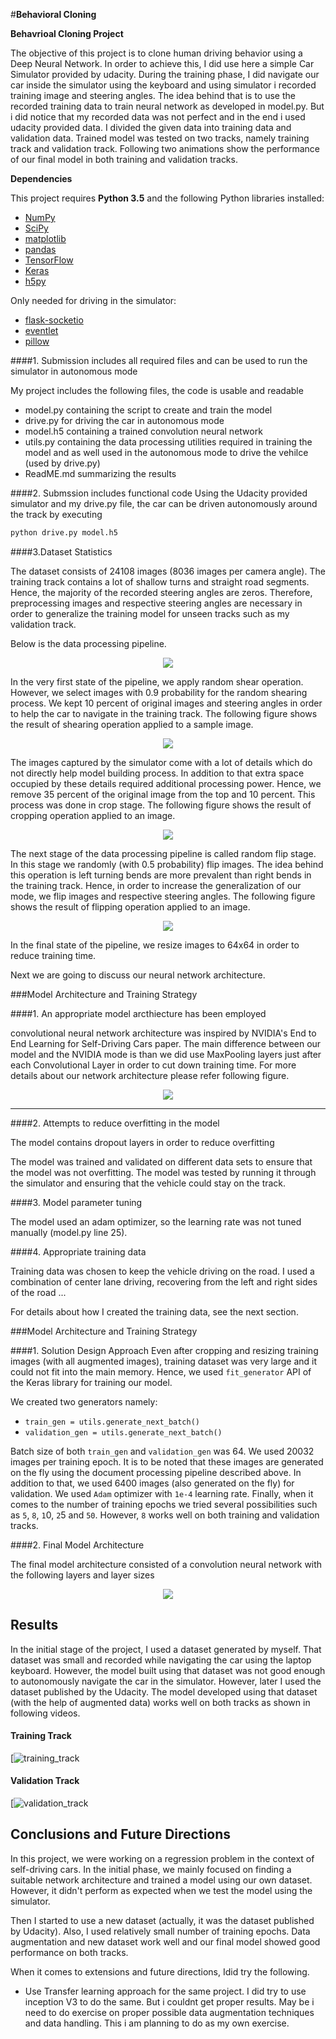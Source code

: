 #**Behavioral Cloning** 

**Behavrioal Cloning Project**

The objective of this project is to clone human driving behavior using a Deep Neural Network. 
In order to achieve this, I did use here a simple Car Simulator provided by udacity. During the training phase, I did navigate our car inside the simulator using the keyboard and using simulator i recorded training image and steering angles.
The idea behind that is to use the recorded training data  to train neural network as developed in model.py.
But i did notice that my recorded data was not perfect and in the end i used udacity provided data. I divided the given data into training data and validation data.
Trained model was tested on two tracks, namely training track and validation track. Following two animations show the performance of our final model in both training and validation tracks.

**Dependencies**

This project requires **Python 3.5** and the following Python libraries installed:

- [NumPy](http://www.numpy.org/)
- [SciPy](https://www.scipy.org/)
- [matplotlib](http://matplotlib.org/)
- [pandas](http://pandas.pydata.org/)
- [TensorFlow](http://tensorflow.org)
- [Keras](https://keras.io/)
- [h5py](http://www.h5py.org/)

Only needed for driving in the simulator:

- [flask-socketio](https://flask-socketio.readthedocs.io/en/latest/)
- [eventlet](http://eventlet.net/)
- [pillow](https://python-pillow.org/)

[//]: # (Image References)

[image1]: ./examples/placeholder.png "Model Visualization"
[image2]: ./examples/placeholder.png "Grayscaling"
[image3]: ./examples/placeholder_small.png "Recovery Image"
[image4]: ./examples/placeholder_small.png "Recovery Image"
[image5]: ./examples/placeholder_small.png "Recovery Image"
[image6]: ./examples/placeholder_small.png "Normal Image"
[image7]: ./examples/placeholder_small.png "Flipped Image"


####1. Submission includes all required files and can be used to run the simulator in autonomous mode

My project includes the following files, the code is usable and readable

* model.py containing the script to create and train the model
* drive.py for driving the car in autonomous mode
* model.h5 containing a trained convolution neural network
* utils.py containing the data processing utilities required in training the model and as well used in the autonomous mode to drive the vehilce (used by drive.py)
* ReadME.md  summarizing the results

####2. Submssion includes functional code
Using the Udacity provided simulator and my drive.py file, the car can be driven autonomously around the track by executing 
```sh
python drive.py model.h5
```

####3.Dataset Statistics

The dataset consists of 24108 images (8036 images per camera angle). The training track contains a lot of shallow turns and straight road segments. 
Hence, the majority of the recorded steering angles are zeros. Therefore, preprocessing images and respective steering angles are necessary
in order to generalize the training model for unseen tracks such as my validation track.

Below is the data processing pipeline.
<p align="center">
 <img src="./processed/Pre-Processing.png">
</p>


In the very first state of the pipeline, we apply random shear operation. However, we select images with 0.9 probability for the random shearing process. We kept 10 percent of original images and steering angles in order to help the car to navigate in the training track. The following figure shows the result of shearing operation applied to a sample image.

<p align="center">
 <img src="./processed/sheared.png">
</p>

The images captured by the simulator come with a lot of details which do not directly help model building process.  In addition to that extra space occupied by these details required additional processing power. Hence, we remove 35 percent of the original image from the top and 10 percent. This process was done in crop stage. The following figure shows the result of cropping operation applied to an image.

<p align="center">
 <img src="./processed/cropped.png">
</p>

The next stage of the data processing pipeline is called random flip stage. In this stage we randomly (with 0.5 probability) flip images. The idea behind this operation is left turning bends are more prevalent than right bends in the training track. Hence, in order to increase the generalization of our mode, we flip images and respective steering angles. The following figure shows the result of flipping operation applied to an image.

<p align="center">
 <img src="./processed/flipped.png">
</p>

In the final state of the pipeline, we resize images to 64x64 in order to reduce training time.

Next we are going to discuss our neural network architecture.

###Model Architecture and Training Strategy

####1. An appropriate model arcthiecture has been employed

convolutional neural network architecture was inspired by NVIDIA's End to End Learning for Self-Driving Cars paper.
The main difference between our model and the NVIDIA mode is than we did use MaxPooling layers just after each  Convolutional Layer in order to cut down training time. 
For more details about our network architecture please refer following figure.

<p align="center">
 <img src="./processed/model.png">
</p>

___________________________________________________________________________________________________

####2. Attempts to reduce overfitting in the model

The model contains dropout layers in order to reduce overfitting 

The model was trained and validated on different data sets to ensure that the model was not overfitting. 
The model was tested by running it through the simulator and ensuring that the vehicle could stay on the track.

####3. Model parameter tuning

The model used an adam optimizer, so the learning rate was not tuned manually (model.py line 25).

####4. Appropriate training data

Training data was chosen to keep the vehicle driving on the road. I used a combination of center lane driving, recovering from the left and right sides of the road ... 

For details about how I created the training data, see the next section. 

###Model Architecture and Training Strategy

####1. Solution Design Approach
Even after cropping and resizing training images (with all augmented images), training dataset was very large and it could not fit into the main memory. Hence, we used `fit_generator` API of the Keras library for training our model.

We created two generators namely:

* `train_gen = utils.generate_next_batch()`
* `validation_gen = utils.generate_next_batch()` 

Batch size of both `train_gen` and `validation_gen` was 64. We used 20032 images per training epoch.
It is to be noted that these images are generated on the fly using the document processing pipeline described above.
In addition to that, we used 6400 images (also generated on the fly) for validation. We used `Adam` optimizer with `1e-4` learning rate. Finally, when it comes to the number of training epochs we tried several possibilities such as `5`, `8`, `1`0, `2`5 and `50`. However, `8` works well on both training and validation tracks.

####2. Final Model Architecture

The final model architecture consisted of a convolution neural network with the following layers and layer sizes  
<p align="center">
 <img src="./processed/model-elements.png">
</p>

## Results
In the initial stage of the project, I used a dataset generated by myself. 
That dataset was small and recorded while navigating the car using the laptop keyboard. 
However, the model built using that dataset was not good enough to autonomously navigate the car in the simulator. 
However, later I used the dataset published by the Udacity. The model developed using that dataset (with the help of augmented data) works well on both tracks as shown in following videos. 

#### Training Track
[![training_track](./result_gifs/track_one.gif)

#### Validation Track
[![validation_track](./result_gifs/track_one.gif)


## Conclusions and Future Directions
In this project, we were working on a regression problem in the context of self-driving cars.
In the initial phase, we mainly focused on finding a suitable network architecture and trained a model using our own dataset.
However, it didn't perform as expected when we test the model using the simulator. 

Then I started to use a new dataset (actually, it was the dataset published by Udacity). 
 Also, I used relatively small number of training epochs. Data augmentation and new dataset work  well and our final model showed good performance on both tracks. 

When it comes to extensions and future directions, Idid try the following.

* Use Transfer learning approach for the same project. I did try to use inception V3 to do the same. But i couldnt get proper results. 
May be i need to do exercise on proper  possible data augmentation techniques and data handling. This i am planning to do as my own exercise. 


